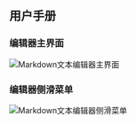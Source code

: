 ## 用户手册 ##
### 编辑器主界面 ###
![Markdown文本编辑器主界面](https://github.com/HanBingfeng0221151602/Markdown/blob/master/images/%E7%95%8C%E9%9D%A2.png)

### 编辑器侧滑菜单 ###
![Markdown文本编辑器侧滑菜单]()
